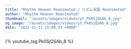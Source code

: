 ```yaml
---
title: "Rhythm Heaven Reanimated / リズム天国 Reanimated"
author: "Rhythm Heaven Reanimated"
thumbnail: "/assets/images/videos/yt_Pk0SjQSAb_8.jpg"
og_image: "/assets/images/videos/yt_Pk0SjQSAb_8.jpg"
date: "2022-12-11 15:00:43 +0000"
---
```


{% youtube_tag Pk0SjQSAb_8 %}
